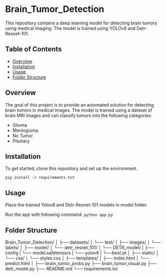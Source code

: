 # Brain_Tumor_Detection

This repository contains a deep learning model for detecting brain tumors using medical imaging. The model is trained using YOLOv8 and Detr-Resnet-101.

## Table of Contents

- [Overview](#overview)
- [Installation](#installation)
- [Usage](#usage)
- [Folder Structure](#folder-structure)

## Overview

The goal of this project is to provide an automated solution for detecting brain tumors in medical images. The model is trained using a dataset of brain MRI images and can classify tumors into the following categories:

- Glioma
- Meningioma
- No Tumor
- Pituitary

## Installation

To get started, clone this repository and set up the environment.

`pip install -r requirements.txt`

## Usage

Place the trained Yolov8 and Detr-Resnet-101 models in model folder.

Run the app with following command.
`python app.py`

## Folder Structure
Brain_Tumor_Detection/
│
├── datasets/
│   └── test/
│       ├── images/
│       └── labels/
│
├── model/
│   └── detr_resnet_101/
│       └── DETR_model/
|           ├── config
|           └── model.safetensors
|   └── yolov8
|       └──best.pt
│
├── static/
│   └── css/
│       └── styles.css
│
├── templates/
│   ├── index.html
│   └── predict.html
│
├── brain_tumor_probs.py
├── brain_tumor_visual.py
├── detr_model.py
├── README.md
└── requirements.txt
